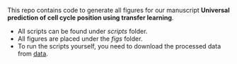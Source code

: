 This repo contains code to generate all figures for our manuscript **Universal prediction of cell cycle position using transfer learning**.

- All scripts can be found under *scripts* folder.
- All figures are placed under the *figs* folder.
- To run the scripts yourself, you need to download the processed data from [data](https://doi.org/10.5281/zenodo.5519841).




